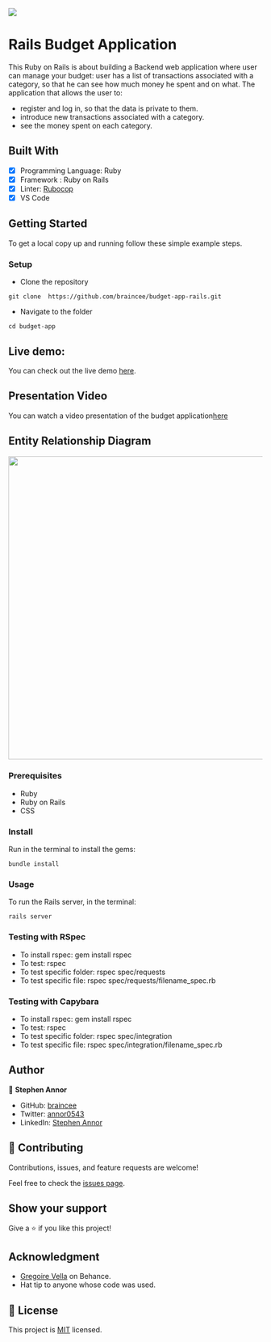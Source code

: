 ![](https://img.shields.io/badge/Microverse-blueviolet)

# Rails Budget Application

This Ruby on Rails is about building a Backend web application where user can manage your budget: user has a list of transactions associated with a category, so that he can see how much money he spent and on what. The application that allows the user to:
- register and log in, so that the data is private to them.
- introduce new transactions associated with a category.
- see the money spent on each category.

## Built With

- [x] Programming Language: Ruby
- [x] Framework : Ruby on Rails
- [x] Linter: [Rubocop](https://rubocop.org/)
- [x] VS Code

## Getting Started

To get a local copy up and running follow these simple example steps.

### Setup

- Clone the repository

`git clone  https://github.com/braincee/budget-app-rails.git`

- Navigate to the folder
  
`cd budget-app`

## Live demo:
You can check out the live demo [here](https://steve-budget-application.herokuapp.com/).

## Presentation Video 

You can watch a video presentation of the budget application[here](https://www.loom.com/share/39174527b23e4e11b87d89d605b1d2c7)

## Entity Relationship Diagram
<img src="https://user-images.githubusercontent.com/50721479/190148367-be9ac1c0-2d96-4049-aea3-8e5d75c1f5fa.png" width="600">

### Prerequisites

- Ruby
- Ruby on Rails 
- CSS

### Install

Run in the terminal to install the gems:

`bundle install`

### Usage

To run the Rails server, in the terminal: 

`rails server`


### Testing with RSpec 

- To install rspec: gem install rspec
- To test: rspec
- To test specific folder: rspec spec/requests
- To test specific file: rspec spec/requests/filename_spec.rb

### Testing with Capybara 

- To install rspec: gem install rspec
- To test: rspec
- To test specific folder: rspec spec/integration
- To test specific file: rspec spec/integration/filename_spec.rb
  

## Author

👤 **Stephen Annor**

- GitHub: [braincee](https://github.com/braincee)
- Twitter: [annor0543](https://twitter.com/annor0543)
- LinkedIn: [Stephen Annor](https://www.linkedin.com/stephen-annor)




## 🤝 Contributing

Contributions, issues, and feature requests are welcome!

Feel free to check the [issues page](https://github.com/braincee/budget-app-rails/issues).

## Show your support

Give a ⭐️ if you like this project!

## Acknowledgment
- [Gregoire Vella](https://www.behance.net/gregoirevella) on Behance.
- Hat tip to anyone whose code was used.

## 📝 License

This project is [MIT](./LICENSE) licensed.